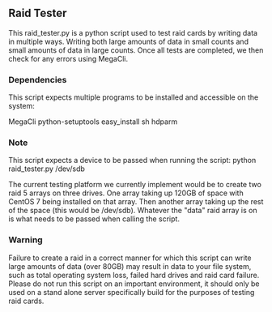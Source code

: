 ## Raid Tester

This raid_tester.py is a python script used to test raid cards by writing data in multiple ways. Writing both large amounts of data in small counts and small amounts of data in large counts. Once all tests are completed, we then check for any errors using MegaCli.

### Dependencies
This script expects multiple programs to be installed and accessible on the system:

  MegaCli
  python-setuptools
  easy_install sh
  hdparm
  
### Note

This script expects a device to be passed when running the script:
  python raid_tester.py /dev/sdb
  
The current testing platform we currently implement would be to create two raid 5 arrays on three drives. One array taking up 120GB of space with CentOS 7 being installed on that array. Then another array taking up the rest of the space (this would be /dev/sdb). Whatever the "data" raid array is on is what needs to be passed when calling the script.

### Warning

Failure to create a raid in a correct manner for which this script can write large amounts of data (over 80GB) may result in data to your file system, such as total operating system loss, failed hard drives and raid card failure. Please do not run this script on an important environment, it should only be used on a stand alone server specifically build for the purposes of testing raid cards.
